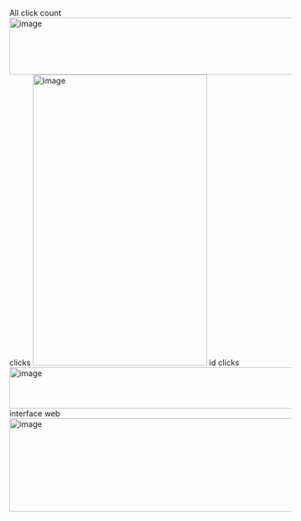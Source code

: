 All click count
<img width="711" height="102" alt="image" src="https://github.com/user-attachments/assets/6092b996-ac8e-49f9-9190-f4b8ed98e930" />
clicks
<img width="311" height="520" alt="image" src="https://github.com/user-attachments/assets/2f38d483-9979-44ae-8384-cf45fd44ee1d" />
id clicks
<img width="656" height="74" alt="image" src="https://github.com/user-attachments/assets/3ea7dcd8-3856-4ba7-8e7c-f9699956e66b" />
interface web
<img width="670" height="167" alt="image" src="https://github.com/user-attachments/assets/4cd861f1-4f7c-4e2c-a29d-16cb70247b47" />





